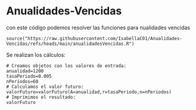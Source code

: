# Anualidades-Vencidas
con este código podemos resolver las funciones para nualidades vencidas

```{r}
source("https://raw.githubusercontent.com/IsabellaC01/Anualidades-Vencidas/refs/heads/main/anualidadesVencidas.R")
```
Se realizan los cálculos:
```{r}
# Creamos objetos con los valores de entrada:
anualidad=1200
tasaPeriodo=0.005
nPeriodos=60
# Calculamos el valor futuro:
valorFuturo=valorFuturo(A=anualidad,r=tasaPeriodo,n=nPeriodos)
# Imprimimos el resultado:
valorFuturo

```

